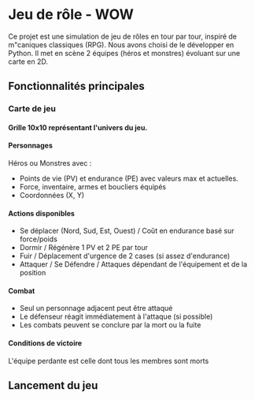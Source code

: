 # Jeu de rôle - WOW
Ce projet est une simulation de jeu de rôles en tour par tour, inspiré de m"caniques classiques (RPG). Nous avons choisi de le développer en Python. Il met en scène 2 équipes (héros et monstres) évoluant sur une carte en 2D.

## Fonctionnalités principales

### Carte de jeu

#### Grille 10x10 représentant l'univers du jeu.

#### Personnages
Héros ou Monstres avec :

- Points de vie (PV) et endurance (PE) avec valeurs max et actuelles.
- Force, inventaire, armes et boucliers équipés
- Coordonnées (X, Y)

#### Actions disponibles

- Se déplacer (Nord, Sud, Est, Ouest) / Coût en endurance basé sur force/poids
- Dormir / Régénère 1 PV et 2 PE par tour
- Fuir / Déplacement d'urgence de 2 cases (si assez d'endurance)
- Attaquer / Se Défendre / Attaques dépendant de l'équipement et de la position

#### Combat

- Seul un personnage adjacent peut être attaqué
- Le défenseur réagit immédiatement à l'attaque (si possible)
- Les combats peuvent se conclure par la mort ou la fuite

#### Conditions de victoire

L'équipe perdante est celle dont tous les membres sont morts

## Lancement du jeu

